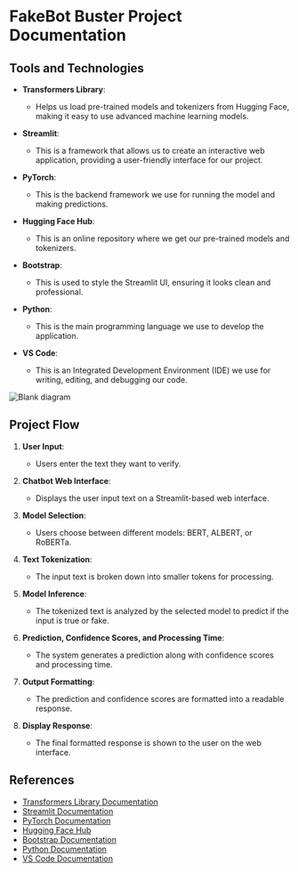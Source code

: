 # FakeBot Buster Project Documentation

## Tools and Technologies

- **Transformers Library**:
  - Helps us load pre-trained models and tokenizers from Hugging Face, making it easy to use advanced machine learning models.
  
- **Streamlit**:
  - This is a framework that allows us to create an interactive web application, providing a user-friendly interface for our project.
  
- **PyTorch**:
  - This is the backend framework we use for running the model and making predictions.
  
- **Hugging Face Hub**:
  - This is an online repository where we get our pre-trained models and tokenizers.
  
- **Bootstrap**:
  - This is used to style the Streamlit UI, ensuring it looks clean and professional.
  
- **Python**:
  - This is the main programming language we use to develop the application.
  
- **VS Code**:
  - This is an Integrated Development Environment (IDE) we use for writing, editing, and debugging our code.

![Blank diagram](https://github.com/SaiKrishnaKoduri/FakeBot-Busters/assets/54131260/efc4a1d8-47d1-41a8-9497-0269d6962d9f)


## Project Flow

1. **User Input**:
   - Users enter the text they want to verify.

2. **Chatbot Web Interface**:
   - Displays the user input text on a Streamlit-based web interface.

3. **Model Selection**:
   - Users choose between different models: BERT, ALBERT, or RoBERTa.

4. **Text Tokenization**:
   - The input text is broken down into smaller tokens for processing.

5. **Model Inference**:
   - The tokenized text is analyzed by the selected model to predict if the input is true or fake.

6. **Prediction, Confidence Scores, and Processing Time**:
   - The system generates a prediction along with confidence scores and processing time.

7. **Output Formatting**:
   - The prediction and confidence scores are formatted into a readable response.

8. **Display Response**:
   - The final formatted response is shown to the user on the web interface.

## References

- [Transformers Library Documentation](https://huggingface.co/transformers/)
- [Streamlit Documentation](https://docs.streamlit.io/)
- [PyTorch Documentation](https://pytorch.org/docs/stable/index.html)
- [Hugging Face Hub](https://huggingface.co/hub/)
- [Bootstrap Documentation](https://getbootstrap.com/docs/5.1/getting-started/introduction/)
- [Python Documentation](https://docs.python.org/3/)
- [VS Code Documentation](https://code.visualstudio.com/docs)
